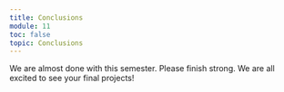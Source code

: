 ```yaml
---
title: Conclusions
module: 11
toc: false
topic: Conclusions
---
```


We are almost done with this semester. Please finish strong. We are all excited to see your final projects!
